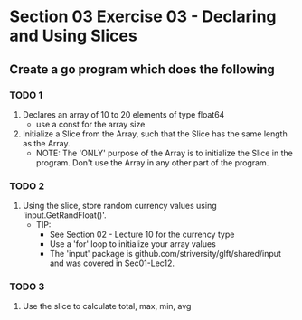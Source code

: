 # Section 03 Exercise 03 - Declaring and Using Slices

## Create a go program which does the following

### TODO 1

1. Declares an array of 10 to 20 elements of type float64
   - use a const for the array size
2. Initialize a Slice from the Array, such that the Slice has the same length as the Array.
    - NOTE: The 'ONLY' purpose of the Array is to initialize the Slice in the program. Don't use the Array in any other part of the program.

### TODO 2

1. Using the slice, store random currency values using 'input.GetRandFloat()'.
    - TIP:
        - See Section 02 - Lecture 10 for the currency type
        - Use a 'for' loop to initialize your array values
        - The 'input' package is github.com/striversity/glft/shared/input and was covered in Sec01-Lec12.

### TODO 3

1. Use the slice to calculate total, max, min, avg